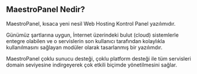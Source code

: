 ## MaestroPanel Nedir?

MaestroPanel, kısaca yeni nesil Web Hosting Kontrol Panel yazılımıdır.

Günümüz şartlarına uygun, İnternet üzerindeki bulut (cloud) sistemlerle entegre olabilen ve o servislerin son kullanıcı tarafından kolaylıkla kullanılmasını sağlayan modüler olarak tasarlanmış bir yazılımdır. 

MaestroPanel çoklu sunucu desteği, çoklu platform desteği ile tüm servisleri domain seviyesine indirgeyerek çok etkili biçimde yönetilmesini sağlar.